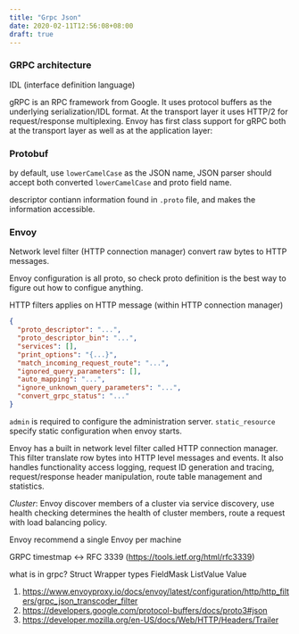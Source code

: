```yaml
---
title: "Grpc Json"
date: 2020-02-11T12:56:08+08:00
draft: true
---
```




### GRPC architecture

IDL (interface definition language)

gRPC is an RPC framework from Google. It uses protocol buffers as the underlying serialization/IDL format. At the transport layer it uses HTTP/2 for request/response multiplexing. Envoy has first class support for gRPC both at the transport layer as well as at the application layer:

### Protobuf

by default, use `lowerCamelCase` as the JSON name, JSON parser should accept both converted `lowerCamelCase` and proto field name.

descriptor contiann information found in `.proto` file, and makes the information accessible.

### Envoy

Network level filter (HTTP connection manager) convert raw bytes to HTTP messages.

Envoy configuration is all proto, so check proto definition is the best way to figure out how to configue anything.

HTTP filters applies on HTTP message (within HTTP connection manager)


```json
{
  "proto_descriptor": "...",
  "proto_descriptor_bin": "...",
  "services": [],
  "print_options": "{...}",
  "match_incoming_request_route": "...",
  "ignored_query_parameters": [],
  "auto_mapping": "...",
  "ignore_unknown_query_parameters": "...",
  "convert_grpc_status": "..."
}
```

`admin` is required to configure the administration server.
`static_resource` specify static configuration when envoy starts.


Envoy has a built in network level filter called HTTP connection manager. This filter translate row bytes into HTTP level messages and events.
It also handles functionality access logging, request ID generation and tracing, request/response header manipulation, route table management and statistics.


*Cluster*: 
Envoy discover members of a cluster via service discovery, use health checking determines the health of cluster members, route a request with load balancing policy.

Envoy recommend a single Envoy per machine

GRPC timestmap <-> RFC 3339 (https://tools.ietf.org/html/rfc3339)

what is in grpc?
Struct
Wrapper types
FieldMask
ListValue
Value

1. https://www.envoyproxy.io/docs/envoy/latest/configuration/http/http_filters/grpc_json_transcoder_filter
1. https://developers.google.com/protocol-buffers/docs/proto3#json
1. https://developer.mozilla.org/en-US/docs/Web/HTTP/Headers/Trailer
